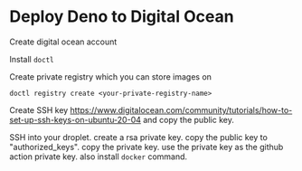 # Deploy Deno to Digital Ocean

Create digital ocean account

Install `doctl`

Create private registry which you can store images on

```
doctl registry create <your-private-registry-name>
```

Create SSH key
https://www.digitalocean.com/community/tutorials/how-to-set-up-ssh-keys-on-ubuntu-20-04
and copy the public key.

SSH into your droplet. create a rsa private key. copy the public key to "authorized_keys".
copy the private key. use the private key as the github action private key.
also install `docker` command.

